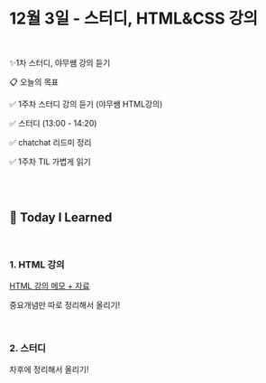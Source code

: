 # 12월 3일 - 스터디, HTML&CSS 강의

<br>

✨1차 스터디, 야무쌤 강의 듣기

📋 오늘의 목표

✅ 1주차 스터디 강의 듣기 (야무쌤 HTML강의)

✅ 스터디 (13:00 - 14:20)

✅ chatchat 리드미 정리

✅ 1주차 TIL 가볍게 읽기

<br/>
<br/>

## 📝 **Today I Learned**

<br/>

### 1. HTML 강의

[HTML 강의 메모 + 자료](https://github.com/eeeyooon/LikeLion/tree/main/YAMOO_FE_MASTER/HTML)

중요개념만 따로 정리해서 올리기!

<br/>

### 2. 스터디

차후에 정리해서 올리기!

<br/>

<br/>
